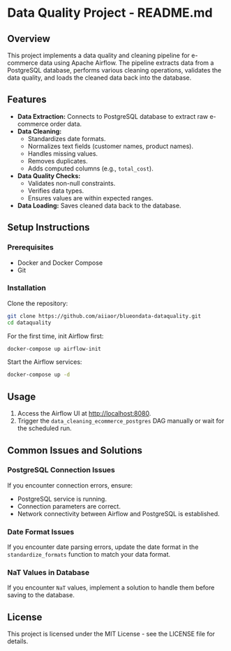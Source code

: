 # Data Quality Project - README.md

## Overview
This project implements a data quality and cleaning pipeline for e-commerce data using Apache Airflow. The pipeline extracts data from a PostgreSQL database, performs various cleaning operations, validates the data quality, and loads the cleaned data back into the database.

## Features
- **Data Extraction:** Connects to PostgreSQL database to extract raw e-commerce order data.
- **Data Cleaning:**
  - Standardizes date formats.
  - Normalizes text fields (customer names, product names).
  - Handles missing values.
  - Removes duplicates.
  - Adds computed columns (e.g., `total_cost`).
- **Data Quality Checks:**
  - Validates non-null constraints.
  - Verifies data types.
  - Ensures values are within expected ranges.
- **Data Loading:** Saves cleaned data back to the database.

## Setup Instructions

### Prerequisites
- Docker and Docker Compose
- Git

### Installation
Clone the repository:
```bash
git clone https://github.com/aiiaor/blueondata-dataquality.git
cd dataquality
```
For the first time, init Airflow first:
```bash
docker-compose up airflow-init
```

Start the Airflow services:
```bash
docker-compose up -d
```

## Usage
1. Access the Airflow UI at [http://localhost:8080](http://localhost:8080).
2. Trigger the `data_cleaning_ecommerce_postgres` DAG manually or wait for the scheduled run.

## Common Issues and Solutions

### PostgreSQL Connection Issues
If you encounter connection errors, ensure:
- PostgreSQL service is running.
- Connection parameters are correct.
- Network connectivity between Airflow and PostgreSQL is established.

### Date Format Issues
If you encounter date parsing errors, update the date format in the `standardize_formats` function to match your data format.

### NaT Values in Database
If you encounter `NaT` values, implement a solution to handle them before saving to the database.

## License
This project is licensed under the MIT License - see the LICENSE file for details.
